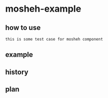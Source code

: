 # mosheh-example

## how to use
```
this is some test case for mosheh component
```

## example

## history


## plan
